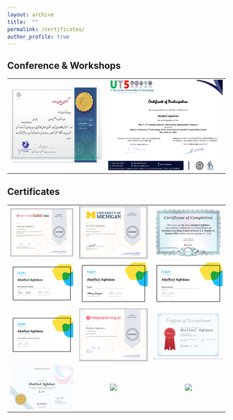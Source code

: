 ```yaml
---
layout: archive
title:  ""
permalink: /certificates/
author_profile: true
---
```

## Conference & Workshops


|                          |                                   |    
|:------------------------:|:---------------------------------:|
|![](/images/InventionWorkshop.png)      |![](/images/UT55.png) |


## Certificates

|                               |                                 |                               |    
|:-----------------------------:|:-------------------------------:|:-----------------------------:|
|![](/images/andrew1.png)       |    ![](/images/DSMichigan.png)  |  ![](/images/Udemy.png)       |
|![](/images/MLKaggle.png)      |    ![](/images/PandasKaggle.png)|  ![](/images/VisualKaggle.png)|
|![](/images/intermediateML.png)|    ![](/images/Aiforall.png)    |  ![](/images/type.png)        |
|![](/images/c++.png)|    ![](/images/.png)    |  ![](/images/t)        |



